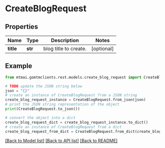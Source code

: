# CreateBlogRequest


## Properties

Name | Type | Description | Notes
------------ | ------------- | ------------- | -------------
**title** | **str** | blog title to create. | [optional] 

## Example

```python
from mtmai.gomtmclients.rest.models.create_blog_request import CreateBlogRequest

# TODO update the JSON string below
json = "{}"
# create an instance of CreateBlogRequest from a JSON string
create_blog_request_instance = CreateBlogRequest.from_json(json)
# print the JSON string representation of the object
print(CreateBlogRequest.to_json())

# convert the object into a dict
create_blog_request_dict = create_blog_request_instance.to_dict()
# create an instance of CreateBlogRequest from a dict
create_blog_request_from_dict = CreateBlogRequest.from_dict(create_blog_request_dict)
```
[[Back to Model list]](../README.md#documentation-for-models) [[Back to API list]](../README.md#documentation-for-api-endpoints) [[Back to README]](../README.md)


